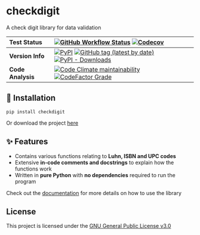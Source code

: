 # checkdigit

A check digit library for data validation
  
| Test Status | [![GitHub Workflow Status](https://img.shields.io/github/workflow/status/harens/checkdigit/Tests?logo=github&style=flat-square)](https://github.com/harens/checkdigit/actions) [![Codecov](https://img.shields.io/codecov/c/github/harens/checkdigit?style=flat-square)](https://codecov.io/gh/harens/checkdigit) |
|:--|:--|
| __Version Info__ | [![PyPI](https://img.shields.io/pypi/v/checkdigit?logo=pypi&logoColor=white&style=flat-square)](https://pypi.org/project/checkdigit/) [![GitHub tag (latest by date)](https://img.shields.io/github/v/tag/harens/checkdigit?logo=github&style=flat-square)](https://github.com/harens/checkdigit/releases) [![PyPI - Downloads](https://img.shields.io/pypi/dm/checkdigit?logo=python&logoColor=white&style=flat-square)](https://pypi.org/project/checkdigit/) |
| __Code Analysis__ |[![Code Climate maintainability](https://img.shields.io/codeclimate/maintainability/harens/checkdigit?logo=code%20climate&style=flat-square)](https://codeclimate.com/github/harens/checkdigit) [![CodeFactor Grade](https://img.shields.io/codefactor/grade/github/harens/checkdigit?logo=codefactor&style=flat-square)](https://www.codefactor.io/repository/github/harens/checkdigit)|

## 🔨 Installation
```shell
pip install checkdigit
```
Or download the project [here](https://github.com/harens/checkdigit/archive/master.zip)

## ✨ Features

* Contains various functions relating to __Luhn, ISBN and UPC codes__
* Extensive __in-code comments and docstrings__ to explain how the functions work
* Written in __pure Python__ with __no dependencies__ required to run the program

Check out the [documentation](https://github.com/harens/checkdigit/wiki) for more details on how to use the library

## License
This project is licensed under the [GNU General Public License v3.0](https://github.com/harens/checkdigit/blob/master/LICENSE)
